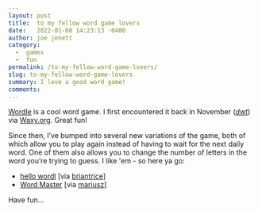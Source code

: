 ```yaml
---
layout: post
title:  to my fellow word game lovers
date:   2022-01-08 14:23:13 -0400
author: joe jenett
category:
  -  games
  -  fun
permalink: /to-my-fellow-word-game-lovers/
slug: to-my-fellow-word-game-lovers
summary: I love a good word game!
comments: 
---
```

<p><a title="Wordle - A daily word game" href="https://twitter.com/powerlanguish/status/1488263944309731329">Wordle</a> is a cool word game. I first encountered it back in November (<a href="https://the.dailywebthing.com/guess-the-new-daily-word-in-6-tries/"><em>dwt</em></a>) via <a href="https://waxy.org/category/links/">Waxy.org</a>. Great fun!</p>
<p>Since then, I’ve bumped into several new variations of the game, both of which allow you to play again instead of having to wait for the next daily word. One of them also allows you to change the number of letters in the word you’re trying to guess. I like 'em - so here ya go:</p>
<p><ul><li><a title="hello wordl" href="https://foldr.moe/hello-wordl/">hello wordl</a> [via <a title="briantrice" href="https://pinboard.in/u:briantrice">briantrice</a>]</li>
<li><a title="Word Master" href="https://octokatherine.github.io/word-master/">Word Master</a> [via <a title="mariusz" href="https://pinboard.in/u:mariusz">mariusz</a>]</li></ul></p>
<p>Have fun...</p>


<a href="https://brid.gy/publish/twitter"></a>
<data class="p-bridgy-omit-link" value="false"></data>